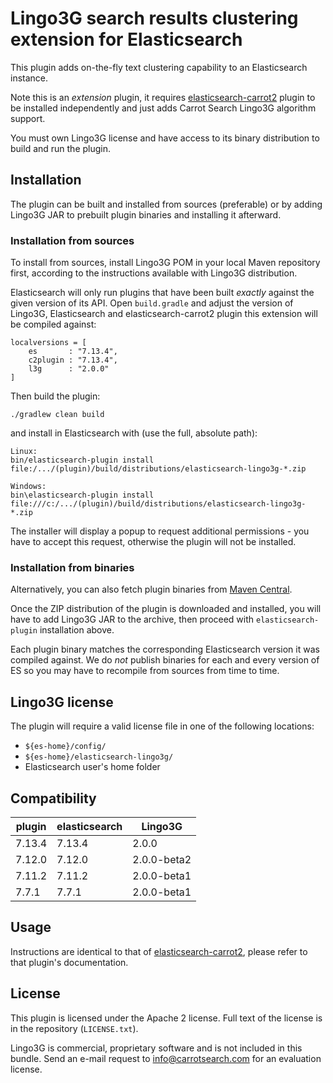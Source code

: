 Lingo3G search results clustering extension for Elasticsearch
=============================================================

This plugin adds on-the-fly text clustering capability
to an Elasticsearch instance.

Note this is an *extension* plugin, it requires 
[elasticsearch-carrot2](https://github.com/carrot2/elasticsearch-carrot2)
plugin to be installed independently and just adds Carrot Search 
Lingo3G algorithm support.

You must own Lingo3G license and have access to its binary
distribution to build and run the plugin. 


Installation
------------

The plugin can be built and installed from sources (preferable)
or by adding Lingo3G JAR to prebuilt plugin binaries and installing
it afterward.

### Installation from sources

To install from sources, install Lingo3G POM in
your local Maven repository first, according to the instructions 
available with Lingo3G distribution.

Elasticsearch will only run plugins that have been built *exactly*
against the given version of its API. Open `build.gradle` and adjust
the version of Lingo3G, Elasticsearch and elasticsearch-carrot2 plugin this
extension will be compiled against:

    localversions = [
        es       : "7.13.4",
        c2plugin : "7.13.4",
        l3g      : "2.0.0"
    ]

Then build the plugin:

    ./gradlew clean build

and install in Elasticsearch with (use the full, absolute path):

    Linux:
    bin/elasticsearch-plugin install file:/.../(plugin)/build/distributions/elasticsearch-lingo3g-*.zip

    Windows:
    bin\elasticsearch-plugin install file:///c:/.../(plugin)/build/distributions/elasticsearch-lingo3g-*.zip

The installer will display a popup to request additional permissions - you have 
to accept this request, otherwise the plugin will not be installed.

### Installation from binaries

Alternatively, you can also fetch plugin binaries from 
[Maven Central](https://repo1.maven.org/maven2/com/carrotsearch/elasticsearch-lingo3g/).

Once the ZIP distribution of the plugin is downloaded and installed, you will have to add 
Lingo3G JAR to the archive, then proceed with `elasticsearch-plugin` installation above.

Each plugin binary matches the corresponding Elasticsearch version it was compiled against.
We do *not* publish binaries for each and every version of ES so you may have to recompile
from sources from time to time.


Lingo3G license
---------------

The plugin will require a valid license file in one of the following locations:

* `${es-home}/config/`
* `${es-home}/elasticsearch-lingo3g/`
* Elasticsearch user's home folder


Compatibility
-------------

| plugin                | elasticsearch         | Lingo3G       |
| ---                   |                   --- | ---           |
| 7.13.4                | 7.13.4                |  2.0.0        |
| 7.12.0                | 7.12.0                |  2.0.0-beta2  |
| 7.11.2                | 7.11.2                |  2.0.0-beta1  |
| 7.7.1                 | 7.7.1                 |  2.0.0-beta1  |


Usage
-----

Instructions are identical to that of [elasticsearch-carrot2](https://github.com/carrot2/elasticsearch-carrot2), 
please refer to that plugin's documentation.


License
-------

This plugin is licensed under the Apache 2 license. Full text
of the license is in the repository (`LICENSE.txt`).

Lingo3G is commercial, proprietary software and is not included in 
this bundle. Send an e-mail request to info@carrotsearch.com for
an evaluation license. 
